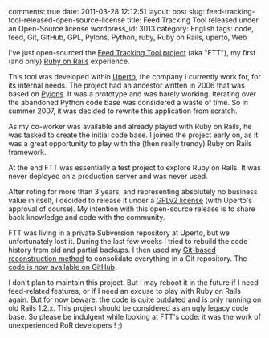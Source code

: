 comments: true
date: 2011-03-28 12:12:51
layout: post
slug: feed-tracking-tool-released-open-source-license
title: Feed Tracking Tool released under an Open-Source license
wordpress_id: 3013
category: English
tags: code, feed, Git, GitHub, GPL, Pylons, Python, ruby, Ruby on Rails, uperto, Web

I've just open-sourced the [Feed Tracking Tool project](http://github.com/kdeldycke/feed-tracking-tool) (aka "FTT"), my first (and only) [Ruby on Rails](http://rubyonrails.org/) experience.

This tool was developed within [Uperto](http://uperto.com), the company I currently work for, for its internal needs. The project had an ancestor written in 2006 that was based on [Pylons](http://pylonshq.com). It was a prototype and was barely working. Iterating over the abandoned Python code base was considered a waste of time. So in summer 2007, it was decided to rewrite this application from scratch.

As my co-worker was available and already played with Ruby on Rails, he was tasked to create the initial code base. I joined the project early on, as it was a great opportunity to play with the (then really trendy) Ruby on Rails framework.

At the end FTT was essentially a test project to explore Ruby on Rails. It was never deployed on a production server and was never used.

After roting for more than 3 years, and representing absolutely no business value in itself, I decided to release it under a [GPLv2 license](http://www.gnu.org/licenses/gpl-2.0.html) (with Uperto's approval of course). My intention with this open-source release is to share back knowledge and code with the community.

FTT was living in a private Subversion repository at Uperto, but we unfortunately lost it. During the last few weeks I tried to rebuild the code history from old and partial backups. I then used my [Git-based reconstruction method](http://kevin.deldycke.com/2010/06/git-commit-history-reconstruction/) to consolidate everything in a Git repository. The [code is now available on GitHub](http://github.com/kdeldycke/feed-tracking-tool).

I don't plan to maintain this project. But I may reboot it in the future if I need feed-related features, or if I need an excuse to play with Ruby on Rails again. But for now beware: the code is quite outdated and is only running on old Rails 1.2.x. This project should be considered as an ugly legacy code base. So please be indulgent while looking at FTT's code: it was the work of unexperienced RoR developers ! ;)
